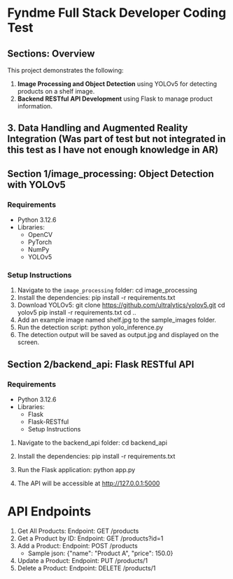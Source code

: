 # Fyndme Full Stack Developer Coding Test 

## Sections:  Overview
This project demonstrates the following:
1. **Image Processing and Object Detection** using YOLOv5 for detecting products on a shelf image.
2. **Backend RESTful API Development** using Flask to manage product information.
## 3. Data Handling and Augmented Reality Integration (Was part of test but not integrated in this test as I have not enough knowledge in AR)


## Section 1/image_processing: Object Detection with YOLOv5

### Requirements
- Python 3.12.6
- Libraries:
  - OpenCV
  - PyTorch
  - NumPy
  - YOLOv5

### Setup Instructions
1. Navigate to the `image_processing` folder:
   cd image_processing
2. Install the dependencies:
    pip install -r requirements.txt
3. Download YOLOv5:
    git clone https://github.com/ultralytics/yolov5.git
    cd yolov5
    pip install -r requirements.txt
    cd ..
4. Add an example image named shelf.jpg to the sample_images folder.
5. Run the detection script:
python yolo_inference.py
6. The detection output will be saved as output.jpg and displayed on the screen.


## Section 2/backend_api: Flask RESTful API
### Requirements
- Python 3.12.6
- Libraries:
    - Flask
    - Flask-RESTful
    - Setup Instructions

1. Navigate to the backend_api folder:
    cd backend_api

2. Install the dependencies:
    pip install -r requirements.txt

3. Run the Flask application:
    python app.py

4. The API will be accessible at http://127.0.0.1:5000

# API Endpoints
1. Get All Products: Endpoint: GET /products
2. Get a Product by ID: Endpoint: GET /products?id=1
3. Add a Product: Endpoint: POST /products
    - Sample json:
    {"name": "Product A", "price": 150.0}
4. Update a Product: Endpoint: PUT /products/1
5. Delete a Product: Endpoint: DELETE /products/1